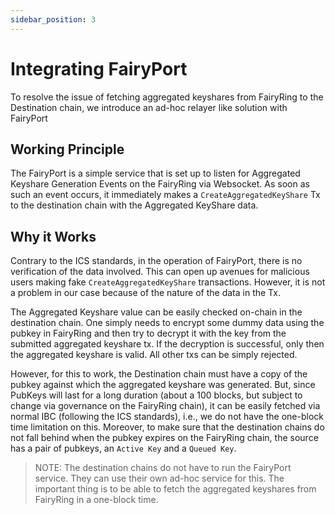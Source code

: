 ```yaml
---
sidebar_position: 3
---
```


# Integrating FairyPort

To resolve the issue of fetching aggregated keyshares from FairyRing to the Destination chain, we introduce an ad-hoc relayer like solution with FairyPort

## Working Principle

The FairyPort is a simple service that is set up to listen for Aggregated Keyshare Generation Events on the FairyRing via Websocket. As soon as such an event occurs, it immediately makes a `CreateAggregatedKeyShare` Tx to the destination chain with the Aggregated KeyShare data.

## Why it Works

Contrary to the ICS standards, in the operation of FairyPort, there is no verification of the data involved. This can open up avenues for malicious users making fake `CreateAggregatedKeyShare` transactions. However, it is not a problem in our case because of the nature of the data in the Tx.

The Aggregated Keyshare value can be easily checked on-chain in the destination chain. One simply needs to encrypt some dummy data using the pubkey in FairyRing and then try to decrypt it with the key from the submitted aggregated keyshare tx. If the decryption is successful, only then the aggregated keyshare is valid. All other txs can be simply rejected.

However, for this to work, the Destination chain must have a copy of the pubkey against which the aggregated keyshare was generated. But, since PubKeys will last for a long duration (about a 100 blocks, but subject to change via governance on the FairyRing chain), it can be easily fetched via normal IBC (following the ICS standards), i.e., we do not have the one-block time limitation on this. Moreover, to make sure that the destination chains do not fall behind when the pubkey expires on the FairyRing chain, the source has a pair of pubkeys, an `Active Key` and a `Queued Key`.

>NOTE: The destination chains do not have to run the FairyPort service. They can use their own ad-hoc service for this. The important thing is to be able to fetch the aggregated keyshares from FairyRing in a one-block time.
